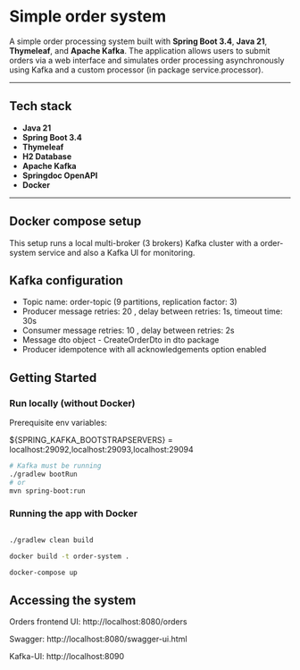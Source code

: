 # Simple order system

A simple order processing system built with **Spring Boot 3.4**, **Java 21**, **Thymeleaf**, and **Apache Kafka**. The application allows users to submit orders via a web interface and simulates order processing asynchronously using Kafka and a custom processor (in package service.processor). 

---

## Tech stack

- **Java 21**
- **Spring Boot 3.4**
- **Thymeleaf** 
- **H2 Database** 
- **Apache Kafka** 
- **Springdoc OpenAPI** 
- **Docker** 
  
---

## Docker compose setup 

This setup runs a local multi-broker (3 brokers) Kafka cluster with a order-system service and also a Kafka UI for monitoring.

## Kafka configuration

- Topic name: order-topic (9 partitions, replication factor: 3)
- Producer message retries: 20 , delay between retries: 1s, timeout time: 30s
- Consumer message retries: 10 , delay between retries: 2s
- Message dto object - CreateOrderDto in dto package
- Producer idempotence with all acknowledgements option enabled
    
## Getting Started

### Run locally (without Docker)

Prerequisite env variables:

${SPRING_KAFKA_BOOTSTRAPSERVERS} = localhost:29092,localhost:29093,localhost:29094

```bash
# Kafka must be running
./gradlew bootRun
# or
mvn spring-boot:run
```

### Running the app with Docker

```bash

./gradlew clean build

docker build -t order-system .

docker-compose up

```

## Accessing the system

Orders frontend UI: http://localhost:8080/orders

Swagger: http://localhost:8080/swagger-ui.html

Kafka-UI: http://localhost:8090
